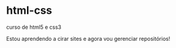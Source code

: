 # html-css
 curso de html5 e css3

 Estou aprendendo a cirar sites e agora vou gerenciar repositórios!
